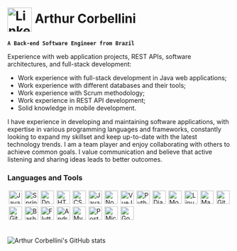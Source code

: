 # <a href="https://www.linkedin.com/in/arthurcorbellini/" target="blank"><img align="center" alt="Linkedin" width="55" src="https://cdn.jsdelivr.net/gh/devicons/devicon/icons/linkedin/linkedin-original.svg" /></a> Arthur Corbellini

**`A Back-end Software Engineer from Brazil`**

Experience with web application projects, REST APIs, software architectures, and full-stack development:
- Work experience with full-stack development in Java web applications;
- Work experience with different databases and their tools;
- Work experience with Scrum methodology;
- Work experience in REST API development;
- Solid knowledge in mobile development.

I have experience in developing and maintaining software applications, with expertise in various programming languages and frameworks, constantly looking to expand my skillset and keep up-to-date with the latest technology trends. I am a team player and enjoy collaborating with others to achieve common goals. I value communication and believe that active listening and sharing ideas leads to better outcomes.

### Languages and Tools
<img align="left" alt="Java" width="30px" style="margin: 3px;" src="https://cdn.jsdelivr.net/gh/devicons/devicon/icons/java/java-original.svg"/>
<img align="left" alt="Spring" width="30px" style="margin: 3px;" src="https://cdn.jsdelivr.net/gh/devicons/devicon/icons/spring/spring-original.svg" />
<img align="left" alt="Docker" width="30px" style="margin: 3px;" src="https://cdn.jsdelivr.net/gh/devicons/devicon/icons/docker/docker-original.svg" />
<img align="left" alt="HTML" width="30px" style="margin: 3px;" src="https://cdn.jsdelivr.net/gh/devicons/devicon/icons/html5/html5-plain.svg" />
<img align="left" alt="CSS" width="30px" style="margin: 3px;" src="https://cdn.jsdelivr.net/gh/devicons/devicon/icons/css3/css3-plain.svg" />
<img align="left" alt="JavaScript" width="30px" style="margin: 3px;" src="https://cdn.jsdelivr.net/gh/devicons/devicon/icons/javascript/javascript-plain.svg" />
<img align="left" alt="NodeJS" width="30px" style="margin: 3px;" src="https://cdn.jsdelivr.net/gh/devicons/devicon/icons/nodejs/nodejs-original.svg" />
<img align="left" alt="VueJS" width="30px" style="margin: 3px;" src="https://cdn.jsdelivr.net/gh/devicons/devicon/icons/vuejs/vuejs-original.svg" />
<img align="left" alt="Python" width="30px" style="margin: 3px;" src="https://cdn.jsdelivr.net/gh/devicons/devicon/icons/python/python-plain.svg" />
<img align="left" alt="Django" width="30px" style="margin: 3px;" src="https://cdn.jsdelivr.net/gh/devicons/devicon/icons/django/django-plain.svg" />
<img align="left" alt="MongoDB" width="30px" style="margin: 3px;" src="https://cdn.jsdelivr.net/gh/devicons/devicon/icons/mongodb/mongodb-original.svg" />
<img align="left" alt="Linux" width="30px" style="margin: 3px;" src="https://cdn.jsdelivr.net/gh/devicons/devicon/icons/linux/linux-original.svg" />
<img align="left" alt="Maven" width="30px" style="margin: 3px;" src="https://cdn.jsdelivr.net/gh/devicons/devicon/icons/maven/maven-original.svg" />
<img align="left" alt="Git" width="30px" style="margin: 3px;" src="https://cdn.jsdelivr.net/gh/devicons/devicon/icons/git/git-original.svg" />
<img align="left" alt="GitHub" width="30px" style="margin: 3px;" src="https://cdn.jsdelivr.net/gh/devicons/devicon/icons/github/github-original.svg" />
<img align="left" alt="Bash" width="30px" style="margin: 3px;" src="https://cdn.jsdelivr.net/gh/devicons/devicon/icons/bash/bash-original.svg" />
<br /><br />
<img align="left" alt="Flutter" width="30px" style="margin: 3px;" src="https://cdn.jsdelivr.net/gh/devicons/devicon/icons/flutter/flutter-original.svg" />
<img align="left" alt="Android" width="30px" style="margin: 3px;" src="https://cdn.jsdelivr.net/gh/devicons/devicon/icons/android/android-original.svg" />
<img align="left" alt="MySQL" width="30px" style="margin: 3px;" src="https://cdn.jsdelivr.net/gh/devicons/devicon/icons/mysql/mysql-original.svg" />
<img align="left" alt="PostgreSQL" width="30px" style="margin: 3px;" src="https://cdn.jsdelivr.net/gh/devicons/devicon/icons/postgresql/postgresql-original.svg" />
<img align="left" alt="Microsoft SQL Server" width="30px" style="margin: 3px;" src="https://cdn.jsdelivr.net/gh/devicons/devicon/icons/microsoftsqlserver/microsoftsqlserver-original.svg" />
<img align="left" alt="Google Cloud" width="30px" style="margin: 3px;" src="https://cdn.jsdelivr.net/gh/devicons/devicon/icons/googlecloud/googlecloud-original.svg" />
<br /><br />

#
<p><img align="left" src="https://github-readme-stats.vercel.app/api?username=ArthurCorbellini&show_icons=true&theme=gruvbox" alt="Arthur Corbellini's GitHub stats"/></p>
